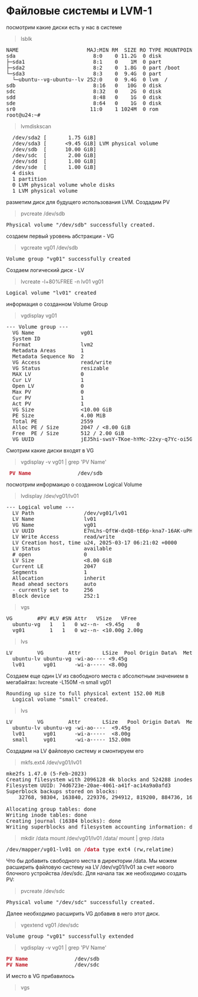 # Файловые системы и LVM-1

посмотрим какие диски есть у нас в системе
>lsblk
<pre>NAME                      MAJ:MIN RM  SIZE RO TYPE MOUNTPOINTS
sda                         8:0    0 11.2G  0 disk 
├─sda1                      8:1    0    1M  0 part 
├─sda2                      8:2    0  1.8G  0 part /boot
└─sda3                      8:3    0  9.4G  0 part 
  └─ubuntu--vg-ubuntu--lv 252:0    0  9.4G  0 lvm  /
sdb                         8:16   0   10G  0 disk 
sdc                         8:32   0    2G  0 disk 
sdd                         8:48   0    1G  0 disk 
sde                         8:64   0    1G  0 disk 
sr0                        11:0    1 1024M  0 rom  
root@u24:~# 
</pre>

>lvmdiskscan

<pre>  /dev/sda2 [       1.75 GiB] 
  /dev/sda3 [      &lt;9.45 GiB] LVM physical volume
  /dev/sdb  [      10.00 GiB] 
  /dev/sdc  [       2.00 GiB] 
  /dev/sdd  [       1.00 GiB] 
  /dev/sde  [       1.00 GiB] 
  4 disks
  1 partition
  0 LVM physical volume whole disks
  1 LVM physical volume
</pre>

разметим диск для будущего использования LVM. Создадим PV

>pvcreate /dev/sdb

<pre>Physical volume &quot;/dev/sdb&quot; successfully created.
</pre>
создаем первый уровень абстракции - VG
>vgcreate vg01 /dev/sdb
<pre>Volume group &quot;vg01&quot; successfully created</pre>
Создаем логический диск - LV
>lvcreate -l+80%FREE -n lv01 vg01
<pre>Logical volume &quot;lv01&quot; created</pre>
информация о созданном Volume Group
>vgdisplay vg01
<pre>--- Volume group ---
  VG Name               vg01
  System ID             
  Format                lvm2
  Metadata Areas        1
  Metadata Sequence No  2
  VG Access             read/write
  VG Status             resizable
  MAX LV                0
  Cur LV                1
  Open LV               0
  Max PV                0
  Cur PV                1
  Act PV                1
  VG Size               &lt;10.00 GiB
  PE Size               4.00 MiB
  Total PE              2559
  Alloc PE / Size       2047 / &lt;8.00 GiB
  Free  PE / Size       512 / 2.00 GiB
  VG UUID               jEJ5hi-swsY-TKoe-hYMc-22xy-q7Yc-oi5GHU
</pre>
Смотрим какие диски входят в VG
>vgdisplay -v vg01 | grep 'PV Name'
<pre> <span style="color:#C01C28"><b>PV Name</b></span>               /dev/sdb  </pre>
посмотрим информаицю  о созданном Logical Volume
>lvdisplay /dev/vg01/lv01
<pre>--- Logical volume ---
  LV Path                /dev/vg01/lv01
  LV Name                lv01
  VG Name                vg01
  LV UUID                E7nLhs-QftW-dxQ8-tE6p-kna7-16AK-uPHKl1
  LV Write Access        read/write
  LV Creation host, time u24, 2025-03-17 06:21:02 +0000
  LV Status              available
  # open                 0
  LV Size                &lt;8.00 GiB
  Current LE             2047
  Segments               1
  Allocation             inherit
  Read ahead sectors     auto
  - currently set to     256
  Block device           252:1
</pre>
>vgs
<pre>VG        #PV #LV #SN Attr   VSize   VFree
  ubuntu-vg   1   1   0 wz--n-  &lt;9.45g    0 
  vg01        1   1   0 wz--n- &lt;10.00g 2.00g
</pre>
>lvs
<pre>LV        VG        Attr       LSize  Pool Origin Data%  Meta%  Move Log Cpy%Sync Convert
  ubuntu-lv ubuntu-vg -wi-ao---- &lt;9.45g                                                    
  lv01      vg01      -wi-a----- &lt;8.00g        </pre>
  Cоздаем еще один LV из свободного места с абсолютным значением в мегабайтах:
lvcreate -L150M -n small vg01
<pre>Rounding up size to full physical extent 152.00 MiB
  Logical volume &quot;small&quot; created.
</pre>
>lvs
<pre>LV        VG        Attr       LSize   Pool Origin Data%  Meta%  Move Log Cpy%Sync Convert
  ubuntu-lv ubuntu-vg -wi-ao----  &lt;9.45g                                                    
  lv01      vg01      -wi-a-----  &lt;8.00g                                                    
  small     vg01      -wi-a----- 152.00m       </pre>
  Создадим на LV файловую систему и смонтируем его
>mkfs.ext4 /dev/vg01/lv01
<pre>mke2fs 1.47.0 (5-Feb-2023)
Creating filesystem with 2096128 4k blocks and 524288 inodes
Filesystem UUID: 74d6723e-20ae-4061-a41f-ac14a9a0afd3
Superblock backups stored on blocks: 
	32768, 98304, 163840, 229376, 294912, 819200, 884736, 1605632

Allocating group tables: done                            
Writing inode tables: done                            
Creating journal (16384 blocks): done
Writing superblocks and filesystem accounting information: done 
</pre>
>mkdir /data
>mount /dev/vg01/lv01 /data/
>mount | grep /data
<pre>/dev/mapper/vg01-lv01 on <span style="color:#C01C28"><b>/data</b></span> type ext4 (rw,relatime)
</pre>
Что бы добавить свободного места в директории /data. Мы можем расширить файловую систему на LV /dev/vg01/lv01 за счет нового блочного устройства /dev/sdc.
Для начала так же необходимо создать PV:
>pvcreate /dev/sdc
<pre>Physical volume &quot;/dev/sdc&quot; successfully created.</pre>
Далее необходимо расширить VG добавив в него этот диск.
>vgextend vg01 /dev/sdc
<pre>Volume group &quot;vg01&quot; successfully extended
</pre>
>vgdisplay -v vg01 | grep 'PV Name'
<pre><span style="color:#C01C28"><b>PV Name</b></span>               /dev/sdb     
<span style="color:#C01C28"><b>PV Name</b></span>               /dev/sdc   </pre>
И место в VG прибавилось
>vgs


